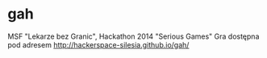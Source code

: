 gah
===

MSF "Lekarze bez Granic", Hackathon 2014 "Serious Games"
Gra dostępna pod adresem http://hackerspace-silesia.github.io/gah/
